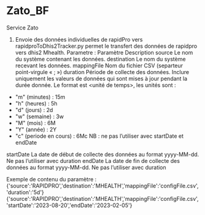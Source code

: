 # Zato_BF
Service Zato

1.	Envoie des données individuelles de rapidPro vers 
rapidproToDhis2Tracker.py permet le transfert des données de rapidpro vers dhis2 Mhealth.
Parametre :
Paramètre	Description
source	Le nom du système contenant les données.
destination	Le nom du système recevant les données.
mappingFile	Nom du fichier CSV (separteur point-virgule « ; »)
duration	Période de collecte des données. Inclure uniquement les valeurs de données qui sont mises à jour pendant la durée donnée. Le format est <valeur><unité de temps>, les unités sont :
-	"m" (minutes) : 15m
-	"h" (heures) : 5h
-	"d" (jours) : 2d
-	"w" (semaine) : 3w
-	"M" (mois) : 6M
-	"Y" (année) : 2Y
-	"c" (periode en cours) : 6Mc
NB : ne pas l’utiliser avec startDate et endDate

startDate	La date de début de collecte des données au format yyyy-MM-dd. Ne pas l’utiliser avec duration
endDate	La date de fin de collecte des données au format yyyy-MM-dd. Ne pas l’utiliser avec duration

Exemple de contenu du paramètre :
{'source':'RAPIDPRO','destination':'MHEALTH','mappingFile':'configFile.csv','duration':'5d'}
{'source':'RAPIDPRO','destination':'MHEALTH','mappingFile':'configFile.csv','startDate':'2023-08-20','endDate':'2023-02-05'}
